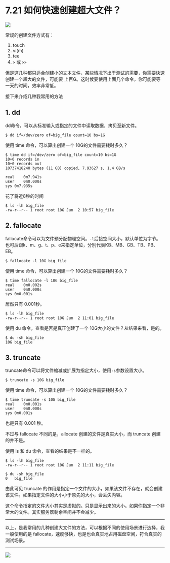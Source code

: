 # 7.21 如何快速创建超大文件？

![](http://image.iswbm.com/20200602135014.png)

常规的创建文件方式有：

1. touch
2. vi(m)
3. tee
4. `>` 或 `>>`

但是这几种都只适合创建小的文本文件，某些情况下出于测试的需要，你需要快速创建一个超大的文件，可能要 上百G。这时候要使用上面几个命令，你可能要等一天的时间，效率非常低。

接下来介绍几种我常用的方法

## 1. dd 

dd命令，可以从标准输入或指定的文件中读取数据，拷贝至新文件。

```shell
$ dd if=/dev/zero of=big_file count=10 bs=1G
```

使用 time 命令，可以算出创建一个 10G的文件需要耗时多久？

```shell
$ time dd if=/dev/zero of=big_file count=10 bs=1G
10+0 records in
10+0 records out
10737418240 bytes (11 GB) copied, 7.93627 s, 1.4 GB/s

real	0m7.941s
user	0m0.000s
sys	0m7.935s
```

花了将近8秒的时间

```shell
$ ls -lh big_file 
-rw-r--r-- 1 root root 10G Jun  2 10:57 big_file
```



## 2. fallocate

fallocate命令可以为文件预分配物理空间。`-l`后接空间大小，默认单位为字节。也可后跟k、m、g、t、p、e来指定单位，分别代表KB、MB、GB、TB、PB、EB。

```shell
$ fallocate -l 10G big_file
```

使用 time 命令，可以算出创建一个 10G的文件需要耗时多久？

```shell
$ time fallocate -l 10G big_file
real	0m0.002s
user	0m0.000s
sys	0m0.001s
```

居然只有 0.001秒。

```shell
$ ls -lh big_file 
-rw-r--r-- 1 root root 10G Jun  2 11:01 big_file
```

使用 du 命令，查看是否是真正创建了一个 10G大小的文件？从结果来看，是的。

```shell
$ du -sh big_file
10G	big_file
```

## 3. truncate

truncate命令可以将文件缩减或扩展为指定大小，使用`-s`参数设置大小。

```shell
$ truncate -s 10G big_file
```

使用 time 命令，可以算出创建一个 10G的文件需要耗时多久？

```shell
$ time truncate -s 10G big_file
real	0m0.001s
user	0m0.000s
sys	0m0.001s
```

也是只有 0.001 秒。

不过与 fallocate 不同的是，allocate 创建的文件是真实大小，而 truncate 创建的并不是。

使用 ls 和 du 命令，查看的结果是不一样的。

```shell
$ ls -lh big_file 
-rw-r--r-- 1 root root 10G Jun  2 11:11 big_file
 
$ du -sh big_file 
0	big_file
```

由此可见 truncate 的作用是指定一个文件的大小，如果该文件不存在，就会创建该文件。如果指定文件的大小小于原先的大小，会丢失内容。

这个命令指定的文件大小其实是虚拟的。只是显示出来的大小。如果你指定一个非常大的文件。其实服务器剩余空间并不会减少。

---

以上，是我常用的几种创建大文件的方法，可以根据不同的使用场景进行选择，我一般使用的是 fallocate，速度够快，也是也会真实地占用磁盘空间，符合真实的测试场景。



---



![](http://image.iswbm.com/20200607174235.png)